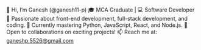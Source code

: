 👋 Hi, I’m Ganesh (@ganesh11-p)
🎓 MCA Graduate | 💻 Software Developer
🚀 Passionate about front-end development, full-stack development, and coding.
🌱 Currently mastering Python, JavaScript, React, and Node.js.
🤝 Open to collaborations on exciting projects!
📫 Reach me at: ganeshp.5526@gmail.com
<!---
ganesh11-p/ganesh11-p is a ✨ special ✨ repository because its `README.md` (this file) appears on your GitHub profile.
You can click the Preview link to take a look at your changes.
--->

